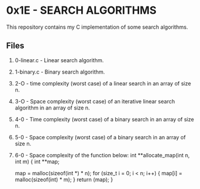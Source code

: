 # 0x1E - SEARCH ALGORITHMS
This repository contains my C implementation of some search algorithms.

## Files
1. 0-linear.c - Linear search algorithm.
2. 1-binary.c - Binary search algorithm.
3. 2-O - time complexity (worst case) of a linear search in an array of
	size n.
4. 3-O - Space complexity (worst case) of an iterative linear search algorithm
	in an array of size n.
5. 4-0 - Time complexity (worst case) of a binary search in an array of size n.
6. 5-0 - Space complexity (worst case) of a binary search in an array of size n.
7. 6-0 - Space complexity of the function below:
int **allocate_map(int n, int m)
{
     int **map;

     map = malloc(sizeof(int *) * n);
     for (size_t i = 0; i < n; i++)
     {
          map[i] = malloc(sizeof(int) * m);
     }
     return (map);
}
